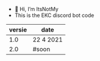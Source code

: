 
- 👋 Hi, I’m ItsNotMy
- This is the EKC discord bot code

| versie  |       date         |
| ------- | ------------------ |
| 1.0     |     22 4 2021      |
| 2.0     | #soon              |
